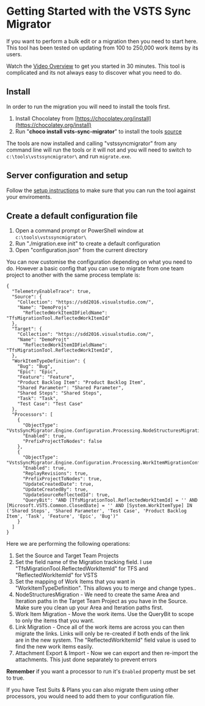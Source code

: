 # Getting Started with the VSTS Sync Migrator

If you want to perform a bulk edit or a migration then you need to start here. This tool has been tested on updating from 100 to 250,000 work items by its users.

Watch the [Video Overview](https://youtu.be/ZxDktQae10M) to get you started in 30 minutes. This tool is complicated and its not always easy to discover what you need to do.

## Install

In order to run the migration you will need to install the tools first.

1. Install Chocolatey from [https://chocolatey.org/install](https://chocolatey.org/install)
1. Run "**choco install vsts-sync-migrator**" to install the tools [source](https://chocolatey.org/packages/vsts-sync-migrator)

The tools are now installed and calling "vstssyncmigrator" from any command line will run the tools or it will not and you will need to switch to `c:\tools\vstssyncmigrator\` and run `migrate.exe`.

## Server configuration and setup

Follow the [setup instructions](./server-configuration.md) to make sure that you can run the tool against your enviroments.


## Create a default configuration file

1. Open a command prompt or PowerShell window at `c:\tools\vstssyncmigrator\`
2. Run "./migration.exe init" to create a default configuration
3. Open "configuration.json" from the current directory

You can now customise the configuration depending on what you need to do. However a basic config that you can use to migrate from one team project to another with the same process template is:

```
{
  "TelemetryEnableTrace": true,
  "Source": {
    "Collection": "https://sdd2016.visualstudio.com/",
    "Name": "DemoProjs"
	  "ReflectedWorkItemIDFieldName": "TfsMigrationTool.ReflectedWorkItemId"
  },
  "Target": {
    "Collection": "https://sdd2016.visualstudio.com/",
    "Name": "DemoProjt"
	  "ReflectedWorkItemIDFieldName": "TfsMigrationTool.ReflectedWorkItemId",
  },
  "WorkItemTypeDefinition": {
    "Bug": "Bug",
    "Epic": "Epic",
    "Feature": "Feature",
    "Product Backlog Item": "Product Backlog Item",
    "Shared Parameter": "Shared Parameter",
    "Shared Steps": "Shared Steps",
    "Task": "Task",
    "Test Case": "Test Case"
  },
  "Processors": [
    {
      "ObjectType": "VstsSyncMigrator.Engine.Configuration.Processing.NodeStructuresMigrationConfig",
      "Enabled": true,
      "PrefixProjectToNodes": false
    },
    {
      "ObjectType": "VstsSyncMigrator.Engine.Configuration.Processing.WorkItemMigrationConfig",
      "Enabled": true,
	  "ReplayRevisions": true,
      "PrefixProjectToNodes": true,
      "UpdateCreatedDate": true,
      "UpdateCreatedBy": true,
      "UpdateSourceReflectedId": true,
      "QueryBit": "AND [TfsMigrationTool.ReflectedWorkItemId] = '' AND  [Microsoft.VSTS.Common.ClosedDate] = '' AND [System.WorkItemType] IN ('Shared Steps', 'Shared Parameter', 'Test Case', 'Product Backlog Item', 'Task', 'Feature', 'Epic', 'Bug')"
    }
  ]
}
```

Here we are performing the following operations:

1. Set the Source and Target Team Projects
1. Set the field name of the Migration tracking field. I use "TfsMigrationTool.ReflectedWorkItemId" for TFS and "ReflectedWorkItemId" for VSTS
1. Set the mapping of Work Items that you want in "WorkItemTypeDefinition". This allows you to merge and change types..
1. NodeStructuresMigration - We need to create the same Area and Iteration paths in the Target Team Project as you have in the Source. Make sure you clean up your Area and Iteration paths first.
1. Work Item Migration - Move the work items. Use the QueryBit to scope to only the items that you want.
1. Link Migration - Once all of the work items are across you can then migrate the links. Links will only be re-created if both ends of the link are in the new system. The "ReflectedWorkItemId" field value is used to find the new work items easily.
1. Attachment Export & Import - Now we can export and then re-import the attachments. This just done separately to prevent errors

**Remember** if you want a processor to run it's `Enabled` property must be set to true. 

If you have Test Suits & Plans you can also migrate them using other processors, you would need to add them to your configuration file.




